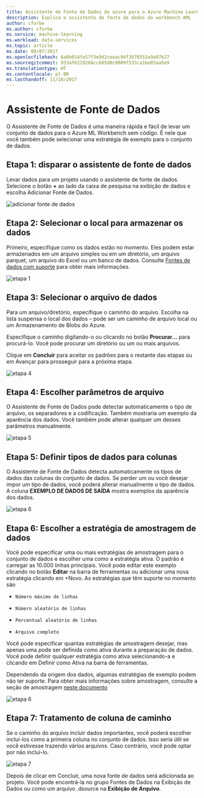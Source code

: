 ```yaml
---
title: Assistente de Fonte de Dados do azure para o Azure Machine Learning | Microsoft Docs
description: Explica o assistente de fonte de dados do workbench AML
author: cforbe
ms.author: cforbe
ms.service: machine-learning
ms.workload: data-services
ms.topic: article
ms.date: 09/07/2017
ms.openlocfilehash: 6a0b014fe57f3e9d2ceeac94f3570353a9a07b27
ms.sourcegitcommit: 933af6219266cc685d0c9009f533ca1be03aa5e9
ms.translationtype: HT
ms.contentlocale: pt-BR
ms.lasthandoff: 11/18/2017
---
```

# <a name="data-source-wizard"></a>Assistente de Fonte de Dados #

O Assistente de Fonte de Dados é uma maneira rápida e fácil de levar um conjunto de dados para o Azure ML Workbench sem código. É nele que você também pode selecionar uma estratégia de exemplo para o conjunto de dados. 

## <a name="step-1-trigger-the-data-source-wizard"></a>Etapa 1: disparar o assistente de fonte de dados ## 

Levar dados para um projeto usando o assistente de fonte de dados. Selecione o botão **+** ao lado da caixa de pesquisa na exibição de dados e escolha Adicionar Fonte de Dados. 

![adicionar fonte de dados](media/data-source-wizard/add-data-source.png)

## <a name="step-2-select-where-data-is-stored"></a>Etapa 2: Selecionar o local para armazenar os dados ##
Primeiro, especifique como os dados estão no momento. Eles podem estar armazenados em um arquivo simples ou em um diretório, um arquivo parquet, um arquivo do Excel ou um banco de dados. Consulte [Fontes de dados com suporte](data-prep-appendix2-supported-data-sources.md) para obter mais informações.

![etapa 1](media/data-source-wizard/step1.png)

## <a name="step-3-select-data-file"></a>Etapa 3: Selecionar o arquivo de dados ##
Para um arquivo/diretório, especifique o caminho do arquivo. Escolha na lista suspensa o local dos dados – pode ser um caminho de arquivo local ou um Armazenamento de Blobs do Azure. 

Especifique o caminho digitando-o ou clicando no botão **Procurar…** para procurá-lo. Você pode procurar um diretório ou um ou mais arquivos.

Clique em **Concluir** para aceitar os padrões para o restante das etapas ou em Avançar para prosseguir para a próxima etapa.


![etapa 4](media/data-source-wizard/step2.png)

## <a name="step-4-choose-file-parameters"></a>Etapa 4: Escolher parâmetros de arquivo ##

O Assistente de Fonte de Dados pode detectar automaticamente o tipo de arquivo, os separadores e a codificação. Também mostraria um exemplo da aparência dos dados. Você também pode alterar qualquer um desses parâmetros manualmente. 

![etapa 5](media/data-source-wizard/step3.png)

## <a name="step-5-set-data-types-for-columns"></a>Etapa 5: Definir tipos de dados para colunas ##

O Assistente de Fonte de Dados detecta automaticamente os tipos de dados das colunas do conjunto de dados. Se perder um ou você desejar impor um tipo de dados, você poderá alterar manualmente o tipo de dados. A coluna **EXEMPLO DE DADOS DE SAÍDA** mostra exemplos da aparência dos dados.

![etapa 6](media/data-source-wizard/step4.png)

## <a name="step-6-choose-sampling-strategy-for-data"></a>Etapa 6: Escolher a estratégia de amostragem de dados ##

Você pode especificar uma ou mais estratégias de amostragem para o conjunto de dados e escolher uma como a estratégia ativa. O padrão é carregar as 10.000 linhas principais. Você pode editar este exemplo clicando no botão **Editar** na barra de ferramentas ou adicionar uma nova estratégia clicando em +Novo. As estratégias que têm suporte no momento são

-     Número máximo de linhas
-     Número aleatório de linhas
-     Percentual aleatório de linhas
-     Arquivo completo

Você pode especificar quantas estratégias de amostragem desejar, mas apenas uma pode ser definida como ativa durante a preparação de dados. Você pode definir qualquer estratégia como ativa selecionando-a e clicando em Definir como Ativa na barra de ferramentas.

Dependendo da origem dos dados, algumas estratégias de exemplo podem não ter suporte. Para obter mais informações sobre amostragem, consulte a seção de amostragem [neste documento](data-prep-user-guide.md) 

![etapa 6](media/data-source-wizard/step5.png)

## <a name="step-7-path-column-handling"></a>Etapa 7: Tratamento de coluna de caminho ##

Se o caminho do arquivo incluir dados importantes, você poderá escolher incluí-los como a primeira coluna no conjunto de dados. Isso seria útil se você estivesse trazendo vários arquivos. Caso contrário, você pode optar por não incluí-lo.

![etapa 7](media/data-source-wizard/step6.png)

Depois de clicar em Concluir, uma nova fonte de dados será adicionada ao projeto. Você pode encontrá-la no grupo Fontes de Dados na Exibição de Dados ou como um arquivo .dsource na **Exibição de Arquivo**.
